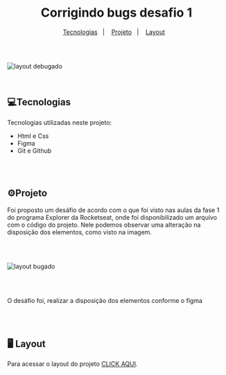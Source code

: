 <h1 align=center> Corrigindo bugs desafio 1 </h1>

<p align="center">
  <a href="#-tecnologias">Tecnologias</a>&nbsp;&nbsp;&nbsp;|&nbsp;&nbsp;&nbsp;
  <a href="#-projeto">Projeto</a>&nbsp;&nbsp;&nbsp;|&nbsp;&nbsp;&nbsp;
  <a href="#-layout">Layout</a>&nbsp;&nbsp;&nbsp;
</p>

<br>
<br>

![layout debugado](https://user-images.githubusercontent.com/99101822/215189900-91b41167-9275-4554-abc3-3cbe5df8bd56.png)


<br>

<h2>💻Tecnologias</h2>

<p>Tecnologias utilizadas neste projeto:<p>
<ul>
<li>Html e Css</li>
<li>Figma</li>
<li>Git e Github</li>
</ul>
<br>
<br>
<h2>⚙Projeto</h2>
<p>Foi proposto um desáfio de acordo com o que foi visto nas aulas da fase 1 do programa Explorer da Rocketseat, onde foi disponibilizado um arquivo com o código do projeto.
Nele podemos observar uma alteração na disposição dos elementos, como visto na imagem.</p>
<br>
<br>


![layout bugado](https://user-images.githubusercontent.com/99101822/215192018-d8c31bce-f329-4dd9-b1c0-f7bc863b10d5.png)

<br>
<br>


<p>O desáfio foi, realizar a disposição dos elementos conforme o figma</p>

<br>
<br>

## 🖥 Layout

Para acessar o layout do projeto [CLICK AQUI](https://www.figma.com/file/fAvYZz4dPV5MfhL77XkqkD/Explorer---Projeto-01?node-id=0%3A1&t=0gxL6C4w2m18NclE-0).

<br>
<br>

<p align="center>Muito obrigado 🤝</p>




